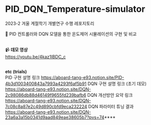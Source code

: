 # PID_DQN_Temperature-simulator
2023-2 겨울 계절학기 개별연구 수행 레포지토리

:pushpin: PID 컨트롤러와 DQN 모델을 통한 온도제어 시뮬레이션의 구현 및 비교<br><br>

:video_camera: <b>데모 영상</b> <br>
https://youtu.be/4kaz1IBDC_c
<br><br>

<b>etc (trials)</b><br>
PID 구현 설명 링크 https://aboard-tang-e93.notion.site/PID-4b3d1003400843a7993a4293f6af5b91
DQN 구현 설명 링크 (초기 데모) https://aboard-tang-e93.notion.site/DQN-2c98086db88d46149f9655fd239bafb6
DQN 개선방안 요약 링크 https://aboard-tang-e93.notion.site/DQN-7c08c8a87e2c49d890cbfd9eca232224
DQN 파라미터 튜닝 결과 https://aboard-tang-e93.notion.site/DQN-23a6a3a15b0341d9aad849eae38605b7?pvs=74****

